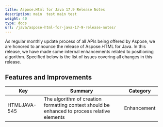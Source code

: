 ```yaml
---
title: Aspose.Html for Java 17.9 Release Notes
description: main  test main test
weight: 40
type: docs
url: /java/aspose-html-for-java-17-9-release-notes/
---
```

As regular monthly update process of all APIs being offered by Aspose, we are honored to announce the release of Aspose.HTML for Java. In this release, we have made some internal enhancements related to positioning algorithm. Specified below is the list of issues covering all changes in this release.



## **Features and Improvements**

| **Key**      | **Summary**                                                                                  | **Category** |
| ------------ | -------------------------------------------------------------------------------------------- | ------------ |
| HTMLJAVA-545 | The algorithm of creation formatting context should be enhanced to process relative elements | Enhancement  |